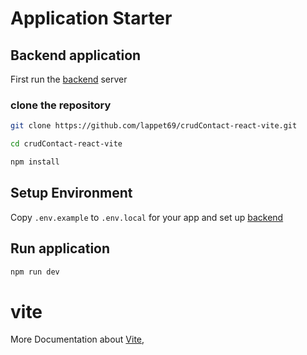 # Application Starter
## Backend application
First run the [backend] server


### clone the repository
```bash
git clone https://github.com/lappet69/crudContact-react-vite.git

cd crudContact-react-vite

npm install

```
## Setup Environment
Copy `.env.example` to `.env.local` for your app and set up [backend]


## Run application

```bash
npm run dev

```

[backend]:https://github.com/lappet69/laravel-lumen-api-contact.git


# vite
 More Documentation about [Vite](https://vitejs.dev/),
